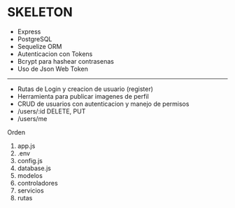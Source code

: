 # SKELETON

- Express
- PostgreSQL
- Sequelize ORM
- Autenticacion con Tokens
- Bcrypt para hashear contrasenas
- Uso de Json Web Token

---

- Rutas de Login y creacion de usuario (register)
- Herramienta para publicar imagenes de perfil
- CRUD de usuarios con autenticacion y manejo de permisos
- /users/:id DELETE, PUT
- /users/me

Orden
1. app.js
2. .env
3. config.js
4. database.js
5. modelos
6. controladores
7. servicios
8. rutas